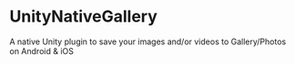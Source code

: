 # UnityNativeGallery
A native Unity plugin to save your images and/or videos to Gallery/Photos on Android &amp; iOS

